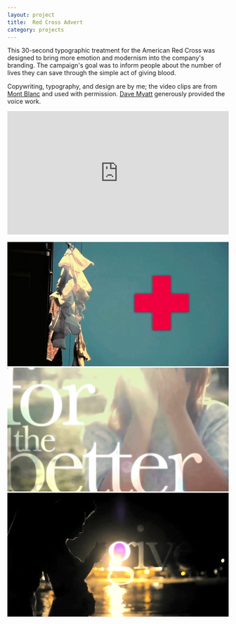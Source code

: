 ```yaml
---
layout: project
title:  Red Cross Advert
category: projects
---
```


This 30-second typographic treatment for the American Red Cross was designed to bring more emotion and modernism into the company's branding.  The campaign's goal was to inform people about the number of lives they can save through the simple act of giving blood.

Copywriting, typography, and design are by me; the video clips are from [Mont Blanc](http://www.montblanconesecond.com "Mont Blanc") and used with permission. [Dave Myatt](http://www.mediamessage.co.uk "Dave Myatt") generously provided the voice work.

<iframe src="https://player.vimeo.com/video/62904525?color=2ba6cb&title=0&byline=0&portrait=0" width="100%" height="281" frameborder="0" webkitallowfullscreen mozallowfullscreen allowfullscreen></iframe>

![Red Cross 01](/img/redcross_image01.png)
![Red Cross 02](/img/redcross_image02.png)
![Red Cross 03](/img/redcross_image03.png)